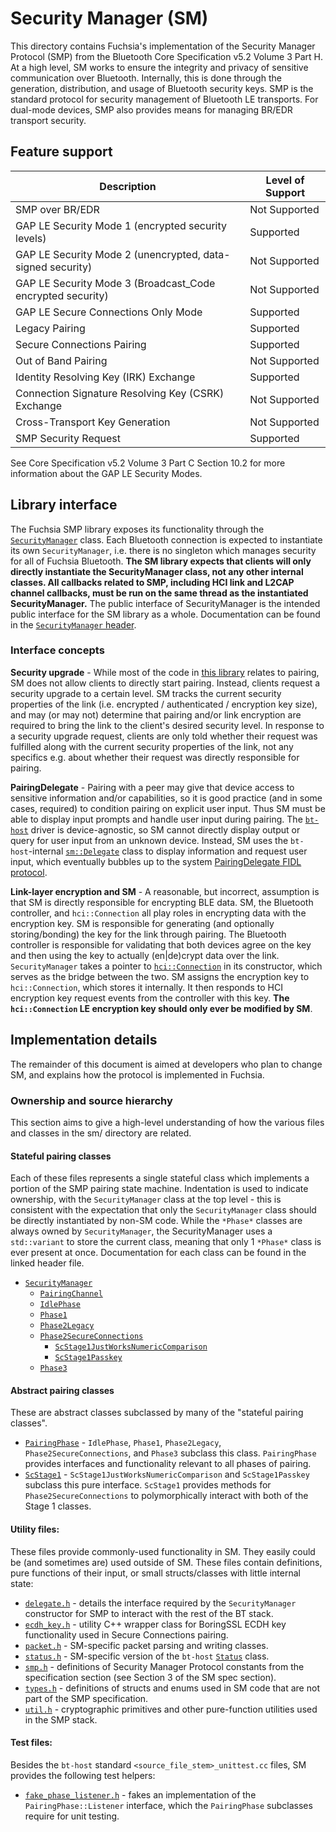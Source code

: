 # Security Manager (SM)
This directory contains Fuchsia's implementation of the Security Manager Protocol (SMP) from the Bluetooth Core Specification v5.2 Volume 3 Part H. At a high level, SM works to ensure the integrity and privacy of sensitive communication over Bluetooth. Internally, this is done through the generation, distribution, and usage of Bluetooth security keys. SMP is the standard protocol for security management of Bluetooth LE transports. For dual-mode devices, SMP also provides means for managing BR/EDR transport security.


## Feature support
Description                                                | Level of Support
-----------------------------------------------------------|---------------------------
SMP over BR/EDR                                            | Not Supported
GAP LE Security Mode 1 (encrypted security levels)         | Supported
GAP LE Security Mode 2 (unencrypted, data-signed security) | Not Supported
GAP LE Security Mode 3 (Broadcast_Code encrypted security) | Not Supported
GAP LE Secure Connections Only Mode                        | Supported
Legacy Pairing                                             | Supported
Secure Connections Pairing                                 | Supported
Out of Band Pairing                                        | Not Supported
Identity Resolving Key (IRK) Exchange                      | Supported
Connection Signature Resolving Key (CSRK) Exchange         | Not Supported
Cross-Transport Key Generation                             | Not Supported
SMP Security Request                                       | Supported

See Core Specification v5.2 Volume 3 Part C Section 10.2 for more information about the GAP LE Security Modes.

## Library interface
The Fuchsia SMP library exposes its functionality through the [`SecurityManager`](/src/connectivity/bluetooth/core/bt-host/sm/security_manager.h) class. Each Bluetooth connection is expected to instantiate its own `SecurityManager`, i.e. there is no singleton which manages security for all of Fuchsia Bluetooth. **The SM library expects that clients will only directly instantiate the SecurityManager class, not any other internal classes. All callbacks related to SMP, including HCI link and L2CAP channel callbacks, must be run on the same thread as the instantiated SecurityManager.** The public interface of SecurityManager is the intended public interface for the SM library as a whole. Documentation can be found in the [`SecurityManager` header](/src/connectivity/bluetooth/core/bt-host/sm/security_manager.h).


### Interface concepts
**Security upgrade** - While most of the code in [this library](/src/connectivity/bluetooth/core/bt-host/sm/) relates to pairing, SM does not allow clients to directly start pairing. Instead, clients request a security upgrade to a certain level. SM tracks the current security properties of the link (i.e. encrypted / authenticated / encryption key size), and may (or may not) determine that pairing and/or link encryption are required to bring the link to the client's desired security level. In response to a security upgrade request, clients are only told whether their request was fulfilled along with the current security properties of the link, not any specifics e.g. about whether their request was directly responsible for pairing.

**PairingDelegate** - Pairing with a peer may give that device access to sensitive information and/or capabilities, so it is good practice (and in some cases, required) to condition pairing on explicit user input. Thus SM must be able to display input prompts and handle user input during pairing. The [`bt-host`](/src/connectivity/bluetooth/core/bt-host/README.md) driver is device-agnostic, so SM cannot directly display output or query for user input from an unknown device. Instead, SM uses the `bt-host`-internal [`sm::Delegate`](/src/connectivity/bluetooth/core/bt-host/sm/delegate.h) class to display information and request user input, which eventually bubbles up to the system [PairingDelegate FIDL protocol](/sdk/fidl/fuchsia.bluetooth.sys/pairing_delegate.fidl).

**Link-layer encryption and SM** - A reasonable, but incorrect, assumption is that SM is directly responsible for encrypting BLE data. SM, the Bluetooth controller, and `hci::Connection` all play roles in encrypting data with the encryption key. SM is responsible for generating (and optionally storing/bonding) the key for the link through pairing. The Bluetooth controller is responsible for validating that both devices agree on the key and then using the key to actually (en|de)crypt data over the link. `SecurityManager` takes a pointer to [`hci::Connection`](/src/connectivity/bluetooth/core/bt-host/hci/connection.h) in its constructor, which serves as the bridge between the two. SM assigns the encryption key to `hci::Connection`, which stores it internally. It then responds to HCI encryption key request events from the controller with this key. **The `hci::Connection` LE encryption key should only ever be modified by SM**.


## Implementation details
The remainder of this document is aimed at developers who plan to change SM, and explains how the protocol is implemented in Fuchsia.


### Ownership and source hierarchy
This section aims to give a high-level understanding of how the various files and classes in the sm/ directory are related.

#### Stateful pairing classes
Each of these files represents a single stateful class which implements a portion of the SMP pairing state machine. Indentation is used to indicate ownership, with the `SecurityManager` class at the top level - this is consistent with the expectation that only the `SecurityManager` class should be directly instantiated by non-SM code. While the `*Phase*` classes are always owned by `SecurityManager`, the SecurityManager uses a `std::variant` to store the current class, meaning that only 1 `*Phase*` class is ever present at once. Documentation for each class can be found in the linked header file.

- [`SecurityManager`](/src/connectivity/bluetooth/core/bt-host/sm/security_manager.h)
  - [`PairingChannel`](/src/connectivity/bluetooth/core/bt-host/sm/pairing_channel.h)
  - [`IdlePhase`](/src/connectivity/bluetooth/core/bt-host/sm/idle_phase.h)
  - [`Phase1`](/src/connectivity/bluetooth/core/bt-host/sm/phase_1.h)
  - [`Phase2Legacy`](/src/connectivity/bluetooth/core/bt-host/sm/phase_2_legacy.h)
  - [`Phase2SecureConnections`](/src/connectivity/bluetooth/core/bt-host/sm/phase_2_secure_connections.h)
    - [`ScStage1JustWorksNumericComparison`](/src/connectivity/bluetooth/core/bt-host/sm/sc_stage_1_just_works_numeric_comparison.h)
    - [`ScStage1Passkey`](/src/connectivity/bluetooth/core/bt-host/sm/sc_stage_1_passkey.h)
  - [`Phase3`](/src/connectivity/bluetooth/core/bt-host/sm/phase_3.h)

#### Abstract pairing classes
These are abstract classes subclassed by many of the "stateful pairing classes".
* [`PairingPhase`](/src/connectivity/bluetooth/core/bt-host/sm/pairing_phase.h) - `IdlePhase`, `Phase1`, `Phase2Legacy`, `Phase2SecureConnections`, and `Phase3` subclass this class. `PairingPhase` provides interfaces and functionality relevant to all phases of pairing.
* [`ScStage1`](/src/connectivity/bluetooth/core/bt-host/sm/sc_stage_1.h) - `ScStage1JustWorksNumericComparison` and `ScStage1Passkey` subclass this pure interface. `ScStage1` provides methods for `Phase2SecureConnections` to polymorphically interact with both of the Stage 1 classes.

#### Utility files:
These files provide commonly-used functionality in SM. They easily could be (and sometimes are) used outside of SM. These files contain definitions, pure functions of their input, or small structs/classes with little internal state:
  * [`delegate.h`](/src/connectivity/bluetooth/core/bt-host/sm/delegate.h) - details the interface required by the `SecurityManager` constructor for SMP to interact with the rest of the BT stack.
  * [`ecdh_key.h`](/src/connectivity/bluetooth/core/bt-host/sm/ecdh_key.h) - utility C++ wrapper class for BoringSSL ECDH key functionality used in Secure Connections pairing.
  * [`packet.h`](/src/connectivity/bluetooth/core/bt-host/sm/packet.h) - SM-specific packet parsing and writing classes.
  * [`status.h`](/src/connectivity/bluetooth/core/bt-host/sm/status.h) - SM-specific version of the `bt-host` [`Status`](/src/connectivity/bluetooth/core/bt-host/common/status.h) class.
  * [`smp.h`](/src/connectivity/bluetooth/core/bt-host/sm/smp.h) - definitions of Security Manager Protocol constants from the specification section (see Section 3 of the SM spec section).
  * [`types.h`](/src/connectivity/bluetooth/core/bt-host/sm/types.h) - definitions of structs and enums used in SM code that are not part of the SMP specification.
  * [`util.h`](/src/connectivity/bluetooth/core/bt-host/sm/util.h) - cryptographic primitives and other pure-function utilities used in the SMP stack.

#### Test files:
Besides the `bt-host` standard `<source_file_stem>_unittest.cc` files, SM provides the following test helpers:
* [`fake_phase_listener.h`](/src/connectivity/bluetooth/core/bt-host/sm/fake_phase_listener.h) - fakes an implementation of the `PairingPhase::Listener` interface, which the `PairingPhase` subclasses require for unit testing.
